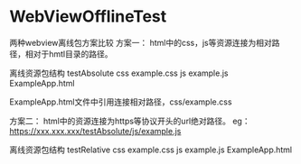 # WebViewOfflineTest
两种webview离线包方案比较
方案一：
html中的css，js等资源连接为相对路径，相对于hmtl目录的路径。


离线资源包结构
testAbsolute
  css
    example.css
  js
    example.js
  ExampleApp.html
  
  
ExampleApp.html文件中引用连接相对路径，css/example.css
<link rel="stylesheet" href="css/example.css">

  
  




方案二：
html中的资源连接为https等协议开头的url绝对路径。
eg：https://xxx.xxx.xxx/testAbsolute/js/example.js

离线资源包结构
testRelative
  css
    example.css
  js
    example.js
  ExampleApp.html





